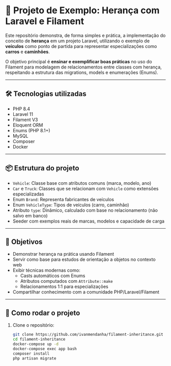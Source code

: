 # 🚗 Projeto de Exemplo: Herança com Laravel e Filament

Este repositório demonstra, de forma simples e prática, a implementação do conceito de **herança** em um projeto Laravel, utilizando o exemplo de **veículos** como ponto de partida para representar especializações como **carros** e **caminhões**.

O objetivo principal é **ensinar e exemplificar boas práticas** no uso do Filament para modelagem de relacionamentos entre classes com herança, respeitando a estrutura das migrations, models e enumerações (Enums).

---

## 🛠️ Tecnologias utilizadas

- PHP 8.4
- Laravel 11
- Filament V3
- Eloquent ORM
- Enums (PHP 8.1+)
- MySQL
- Composer
- Docker

---

## 📦 Estrutura do projeto

- `Vehicle`: Classe base com atributos comuns (marca, modelo, ano)
- `Car` e `Truck`: Classes que se relacionam com `Vehicle` como extensões especializadas
- Enum `Brand`: Representa fabricantes de veículos
- Enum `VehicleType`: Tipos de veículos (carro, caminhão)
- Atributo `type`: Dinâmico, calculado com base no relacionamento (não salvo em banco)
- Seeder com exemplos reais de marcas, modelos e capacidade de carga

---

## 🎯 Objetivos

- Demonstrar herança na prática usando Filament
- Servir como base para estudos de orientação a objetos no contexto web
- Exibir técnicas modernas como:
  - Casts automáticos com Enums
  - Atributos computados com `Attribute::make`
  - Relacionamentos 1:1 para especializações
- Compartilhar conhecimento com a comunidade PHP/Laravel/Filament

---

## 🧪 Como rodar o projeto

1. Clone o repositório:

   ```bash
   git clone https://github.com/ivanmendanha/filament-inheritance.git
   cd filament-inheritance
   docker-compose up -d
   docker-compose exec app bash
   composer install
   php artisan migrate
